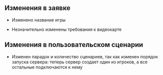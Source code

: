 ## Изменения в заявке ##

* Изменено название игры

* Незначительно изменены требования к видеокарте

## Изменения в пользовательском сценарии ##

* Изменен парадок и количество сценариев, так как изменен порядок запуска сервера:
теперь сервер создает один из игроков, а все остальные подключаются к нему


